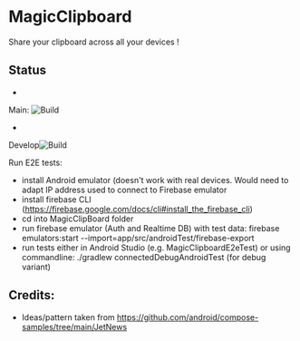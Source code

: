 # MagicClipboard

Share your clipboard across all your devices !

## Status

-
Main: ![Build](https://github.com/michaelheiniger/MagicClipBoard/actions/workflows/build.yml/badge.svg?branch=main)

-

Develop![Build](https://github.com/michaelheiniger/MagicClipBoard/actions/workflows/build.yml/badge.svg?branch=develop)

Run E2E tests:

- install Android emulator (doesn't work with real devices. Would need to adapt IP address used to connect to Firebase emulator
- install firebase CLI (https://firebase.google.com/docs/cli#install_the_firebase_cli)
- cd into MagicClipBoard folder
- run firebase emulator (Auth and Realtime DB) with test data:
  firebase emulators:start --import=app/src/androidTest/firebase-export
- run tests either in Android Studio (e.g. MagicClipboardE2eTest) or using commandline:
  ./gradlew connectedDebugAndroidTest (for debug variant)

## Credits:

- Ideas/pattern taken from https://github.com/android/compose-samples/tree/main/JetNews